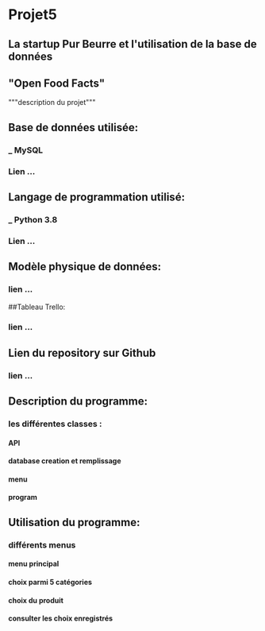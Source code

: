 # Projet5

## La startup Pur Beurre et l'utilisation de la base de données 
##  "Open Food Facts"
  """description du projet"""

## Base de données utilisée:
### _ MySQL
### Lien ...

## Langage de programmation utilisé:
### _ Python 3.8
### Lien ...

## Modèle physique de données:
### lien ...

##Tableau Trello:
### lien ...

## Lien du repository sur Github
### lien ...

## Description du programme:
### les différentes classes :
#### API
#### database creation et remplissage
#### menu
#### program


## Utilisation du programme:
### différents menus
#### menu principal
#### choix parmi 5 catégories
#### choix du produit
#### consulter les choix enregistrés









